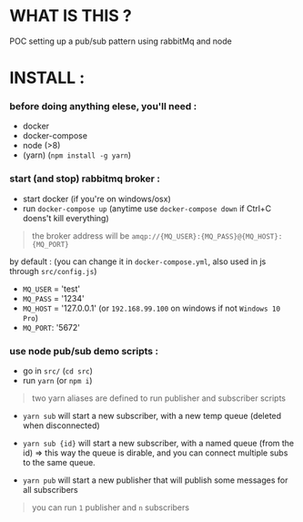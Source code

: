 # WHAT IS THIS ?

POC setting up a pub/sub pattern using rabbitMq and node

# INSTALL :

### before doing anything elese, you'll need : 

* docker
* docker-compose
* node (>8)
* (yarn) (`npm install -g yarn`)

### start (and stop) rabbitmq broker :

* start docker (if you're on windows/osx)
* run `docker-compose up` (anytime use `docker-compose down` if Ctrl+C doens't kill everything)

> the broker address will be `amqp://{MQ_USER}:{MQ_PASS}@{MQ_HOST}:{MQ_PORT}`

by default : (you can change it in `docker-compose.yml`, also used in js through `src/config.js`)

* `MQ_USER` = 'test' 
* `MQ_PASS` = '1234' 
* `MQ_HOST` = '127.0.0.1' (or `192.168.99.100` on windows if not `Windows 10 Pro`)
* `MQ_PORT`: '5672' 

### use node pub/sub demo scripts :

* go in `src/` (`cd src`)
* run `yarn` (or `npm i`)

> two yarn aliases are defined to run publisher and subscriber scripts

* `yarn sub` will start a new subscriber, with a new temp queue (deleted when disconnected)

* `yarn sub {id}` will start a new subscriber, with a named queue (from the id) => this way the queue is dirable, and you can connect multiple subs to the same queue.   

* `yarn pub` will start a new publisher that will publish some messages for all subscribers

> you can run `1` publisher and `n` subscribers